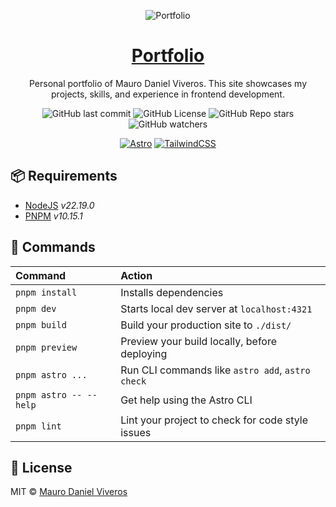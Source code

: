 <div align="center">

![Portfolio](https://drive.google.com/thumbnail?id=1FrUEiJhTyDv9zD1xPxMtXy3T3KLAARRq&sz=w960)

# [Portfolio](https://mauroviveros.com.ar/)

Personal portfolio of Mauro Daniel Viveros.
This site showcases my projects, skills, and experience in frontend development.

![GitHub last commit](https://img.shields.io/github/last-commit/mauroviveros/portfolio?logo=git)
![GitHub License](https://img.shields.io/github/license/mauroviveros/portfolio?logo=github)
![GitHub Repo stars](https://img.shields.io/github/stars/mauroviveros/portfolio)
![GitHub watchers](https://img.shields.io/github/watchers/mauroviveros/portfolio)

[![Astro][astro-badge]][astro-link]
[![TailwindCSS][tailwind-badge]][tailwind-link]
</div>

## 📦 Requirements
- [NodeJS][nodejs-link] _v22.19.0_
- [PNPM][pnpm-link] _v10.15.1_

## 🧞 Commands
| Command                | Action                                                         |
| :--------------------- | :------------------------------------------------------------- |
| `pnpm install`         | Installs dependencies                                          |
| `pnpm dev`             | Starts local dev server at `localhost:4321`                    |
| `pnpm build`           | Build your production site to `./dist/`                        |
| `pnpm preview`         | Preview your build locally, before deploying                   |
| `pnpm astro ...`       | Run CLI commands like `astro add`, `astro check`               |
| `pnpm astro -- --help` | Get help using the Astro CLI                                   |
| `pnpm lint`            | Lint your project to check for code style issues               |

## 📜 License
MIT © [Mauro Daniel Viveros](./LICENSE)


[astro-link]: https://astro.build/
[nodejs-link]: https://nodejs.org/
[pnpm-link]: https://pnpm.io/
[tailwind-link]: https://tailwindcss.com/

[astro-badge]: https://img.shields.io/badge/astro-%232C2052.svg?style=for-the-badge&logo=astro&logoColor=white
[tailwind-badge]: https://img.shields.io/badge/tailwindcss-%2338B2AC.svg?style=for-the-badge&logo=tailwind-css&logoColor=white

